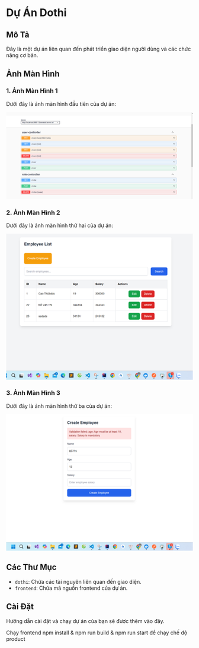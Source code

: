 # Dự Án Dothi

## Mô Tả

Đây là một dự án liên quan đến phát triển giao diện người dùng và các chức năng cơ bản.

## Ảnh Màn Hình

### 1. Ảnh Màn Hình 1

Dưới đây là ảnh màn hình đầu tiên của dự án:

![Screenshot 2024-12-12 202754](./Screenshot%202024-12-12%20202754.png)

### 2. Ảnh Màn Hình 2

Dưới đây là ảnh màn hình thứ hai của dự án:

![Screenshot 2024-12-12 202922](./Screenshot%202024-12-12%20202922.png)

### 3. Ảnh Màn Hình 3

Dưới đây là ảnh màn hình thứ ba của dự án:

![Screenshot 2024-12-12 202954](./Screenshot%202024-12-12%20202954.png)

## Các Thư Mục

- `dothi`: Chứa các tài nguyên liên quan đến giao diện.
- `frontend`: Chứa mã nguồn frontend của dự án.

## Cài Đặt

Hướng dẫn cài đặt và chạy dự án của bạn sẽ được thêm vào đây.

Chạy frontend npm install & npm run build & npm run start để chạy chế độ product
